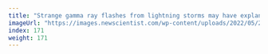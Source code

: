 ```yaml
---
title: "Strange gamma ray flashes from lightning storms may have explanation"
imageUrl: "https://images.newscientist.com/wp-content/uploads/2022/05/26112450/SEI_106042887.jpg?width=600"
index: 171
weight: 171
---
```

